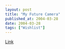 ```yaml
---
layout: post
title: "My Future Camera"
published_at: 2004-03-28
date: 2004-03-28
tags: ["Wishlist"]
---
```


[Link](http://www.steves-digicams.com/2004_reviews/t1.html)  